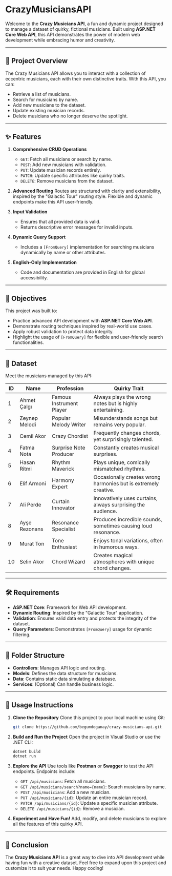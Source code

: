 # CrazyMusiciansAPI

Welcome to the **Crazy Musicians API**, a fun and dynamic project designed to manage a dataset of quirky, fictional musicians. Built using **ASP.NET Core Web API**, this API demonstrates the power of modern web development while embracing humor and creativity.

---

## 🚀 Project Overview

The Crazy Musicians API allows you to interact with a collection of eccentric musicians, each with their own distinctive traits. With this API, you can:

- Retrieve a list of musicians.
- Search for musicians by name.
- Add new musicians to the dataset.
- Update existing musician records.
- Delete musicians who no longer deserve the spotlight.

---

## ✨ Features

1. **Comprehensive CRUD Operations**
   - `GET`: Fetch all musicians or search by name.
   - `POST`: Add new musicians with validation.
   - `PUT`: Update musician records entirely.
   - `PATCH`: Update specific attributes like quirky traits.
   - `DELETE`: Remove musicians from the dataset.

2. **Advanced Routing**
   Routes are structured with clarity and extensibility, inspired by the "Galactic Tour" routing style. Flexible and dynamic endpoints make this API user-friendly.

3. **Input Validation**
   - Ensures that all provided data is valid.
   - Returns descriptive error messages for invalid inputs.

4. **Dynamic Query Support**
   - Includes a `[FromQuery]` implementation for searching musicians dynamically by name or other attributes.

5. **English-Only Implementation**
   - Code and documentation are provided in English for global accessibility.

---

## 🎯 Objectives

This project was built to:

- Practice advanced API development with **ASP.NET Core Web API**.
- Demonstrate routing techniques inspired by real-world use cases.
- Apply robust validation to protect data integrity.
- Highlight the usage of `[FromQuery]` for flexible and user-friendly search functionalities.

---

## 📝 Dataset

Meet the musicians managed by this API:

| ID  | Name           | Profession              | Quirky Trait                                                         |
|-----|----------------|-------------------------|-----------------------------------------------------------------------|
| 1   | Ahmet Çalgı    | Famous Instrument Player | Always plays the wrong notes but is highly entertaining.              |
| 2   | Zeynep Melodi  | Popular Melody Writer   | Misunderstands songs but remains very popular.                        |
| 3   | Cemil Akor     | Crazy Chordist          | Frequently changes chords, yet surprisingly talented.                 |
| 4   | Fatma Nota     | Surprise Note Producer  | Constantly creates musical surprises.                                 |
| 5   | Hasan Ritmi    | Rhythm Maverick         | Plays unique, comically mismatched rhythms.                           |
| 6   | Elif Armoni    | Harmony Expert          | Occasionally creates wrong harmonies but is extremely creative.        |
| 7   | Ali Perde      | Curtain Innovator       | Innovatively uses curtains, always surprising the audience.           |
| 8   | Ayşe Rezonans  | Resonance Specialist      | Produces incredible sounds, sometimes causing loud resonance.          |
| 9   | Murat Ton      | Tone Enthusiast         | Enjoys tonal variations, often in humorous ways.                      |
| 10  | Selin Akor     | Chord Wizard            | Creates magical atmospheres with unique chord changes.                |

---

## 🛠️ Requirements

- **ASP.NET Core**: Framework for Web API development.
- **Dynamic Routing**: Inspired by the "Galactic Tour" application.
- **Validation**: Ensures valid data entry and protects the integrity of the dataset.
- **Query Parameters**: Demonstrates `[FromQuery]` usage for dynamic filtering.

---

## 📂 Folder Structure

- **Controllers**: Manages API logic and routing.
- **Models**: Defines the data structure for musicians.
- **Data**: Contains static data simulating a database.
- **Services**: (Optional) Can handle business logic.

---

## 🚦 Usage Instructions

1. **Clone the Repository**
   Clone this project to your local machine using Git:

   ```bash
   git clone https://github.com/begumdoganay/crazy-musicians-api.git
   ```

2. **Build and Run the Project**
   Open the project in Visual Studio or use the .NET CLI:

   ```bash
   dotnet build
   dotnet run
   ```

3. **Explore the API**
   Use tools like **Postman** or **Swagger** to test the API endpoints. Endpoints include:
   - `GET /api/musicians`: Fetch all musicians.
   - `GET /api/musicians/search?name={name}`: Search musicians by name.
   - `POST /api/musicians`: Add a new musician.
   - `PUT /api/musicians/{id}`: Update an entire musician record.
   - `PATCH /api/musicians/{id}`: Update a specific musician attribute.
   - `DELETE /api/musicians/{id}`: Remove a musician.

4. **Experiment and Have Fun!**
   Add, modify, and delete musicians to explore all the features of this quirky API.

---

## 🎉 Conclusion

The **Crazy Musicians API** is a great way to dive into API development while having fun with a creative dataset. Feel free to expand upon this project and customize it to suit your needs. Happy coding!
